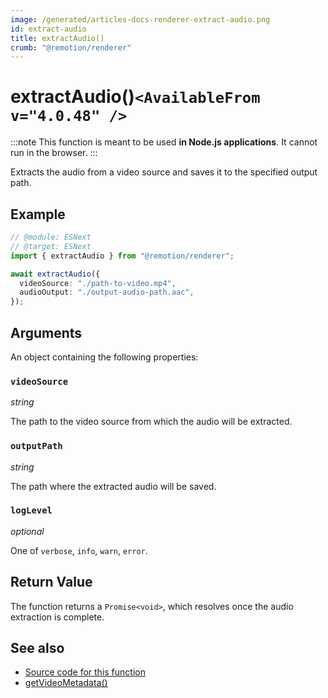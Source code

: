 ```yaml
---
image: /generated/articles-docs-renderer-extract-audio.png
id: extract-audio
title: extractAudio()
crumb: "@remotion/renderer"
---
```


# extractAudio()`<AvailableFrom v="4.0.48" />`

:::note
This function is meant to be used **in Node.js applications**. It cannot run in the browser.
:::

Extracts the audio from a video source and saves it to the specified output path.

## Example

```ts twoslash
// @module: ESNext
// @target: ESNext
import { extractAudio } from "@remotion/renderer";

await extractAudio({
  videoSource: "./path-to-video.mp4",
  audioOutput: "./output-audio-path.aac",
});
```

## Arguments

An object containing the following properties:

### `videoSource`

_string_

The path to the video source from which the audio will be extracted.

### `outputPath`

_string_

The path where the extracted audio will be saved.

### `logLevel`

_optional_

One of `verbose`, `info`, `warn`, `error`.

## Return Value

The function returns a `Promise<void>`, which resolves once the audio extraction is complete.

## See also

- [Source code for this function](https://github.com/remotion-dev/remotion/blob/main/packages/renderer/src/extract-audio.ts)
- [getVideoMetadata()](/docs/renderer/get-video-metadata)
